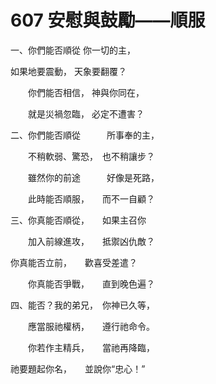 # 607 安慰與鼓勵——順服

一、你們能否順從 你一切的主，

如果地要震動， 天象要翻覆？

　　你們能否相信， 神與你同在，

　　就是災禍忽臨， 必定不遭害？

二、你們能否順從　　　所事奉的主，

　　不稍軟弱、驚恐，　也不稍讓步？

　　雖然你的前途　　　好像是死路，

　　此時能否順服，　　而不一自顧？

三、你真能否順從，　　如果主召你

　　加入前線進攻，　　抵禦凶仇敵？

你真能否立前，　　歡喜受差遣？

　　你真能否爭戰，　　直到晚色遍？

四、能否？我的弟兄，　你神已久等，

　　應當服祂權柄，　　遵行祂命令。

　　你若作主精兵，　　當祂再降臨，

祂要題起你名，　　並說你“忠心！”

